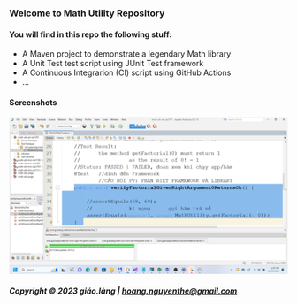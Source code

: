 ### Welcome to Math Utility Repository

#### You will find in this repo the following stuff:

* A Maven project to demonstrate a legendary Math library
* A Unit Test test script using JUnit Test framework
* A Continuous Integrarion (CI) script using GitHub Actions
* ...

#### Screenshots
![JUnit test script](https://github.com/doit-now/math-util-mvn-njs1707/blob/main/screenshots/test%20script%20with%20junit.png) 

##### Copyright &#169; 2023 giáo.làng | hoang.nguyenthe@gmail.com  
